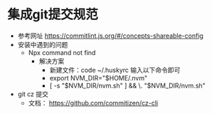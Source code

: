 # 集成git提交规范
* 参考网址 https://commitlint.js.org/#/concepts-shareable-config
* 安装中遇到的问题
    * Npx command not find
        * 解决方案
            * 新建文件：code ~/.huskyrc  输入以下命令即可
            * export NVM_DIR="$HOME/.nvm"
            * [ -s "$NVM_DIR/nvm.sh" ] && \. "$NVM_DIR/nvm.sh"
* git cz 提交 
    * 文档： https://github.com/commitizen/cz-cli